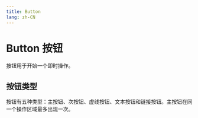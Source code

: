 ```yaml
---
title: Button
lang: zh-CN
---
```


# Button 按钮

按钮用于开始一个即时操作。

## 按钮类型

按钮有五种类型：主按钮、次按钮、虚线按钮、文本按钮和链接按钮。主按钮在同一个操作区域最多出现一次。

<demo src="../../../../example/button/type.svelte"  github='Button'></demo>
